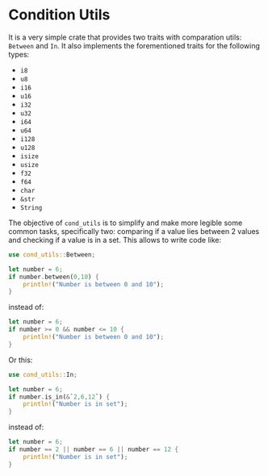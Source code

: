 # Condition Utils

It is a very simple crate that provides two traits with comparation utils: `Between` and `In`. It also implements the forementioned traits for the following types:

- `i8`
- `u8`
- `i16`
- `u16`
- `i32`
- `u32`
- `i64`
- `u64`
- `i128`
- `u128`
- `isize`
- `usize`
- `f32`
- `f64`
- `char`
- `&str`
- `String`

The objective of `cond_utils` is to simplify and make more legible some common tasks, specifically two: comparing if a value lies between 2 values and checking if a value is in a set. This allows to write code like:

```Rust
use cond_utils::Between;

let number = 6;
if number.between(0,10) {
    println!("Number is between 0 and 10");
}
```
instead of:

```Rust
let number = 6;
if number >= 0 && number <= 10 {
    println!("Number is between 0 and 10");
}
```

Or this:

```Rust
use cond_utils::In;

let number = 6;
if number.is_in(&`2,6,12`) {
    println!("Number is in set");
}
```

instead of:

```Rust
let number = 6;
if number == 2 || number == 6 || number == 12 {
    println!("Number is in set");
}
```
